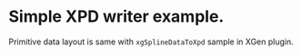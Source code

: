 # Simple XPD writer example.

Primitive data layout is same with `xgSplineDataToXpd` sample in XGen plugin.

